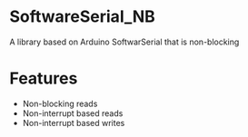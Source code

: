 SoftwareSerial_NB
===========

A library based on Arduino SoftwarSerial that is non-blocking

Features
========

* Non-blocking reads
* Non-interrupt based reads
* Non-interrupt based writes